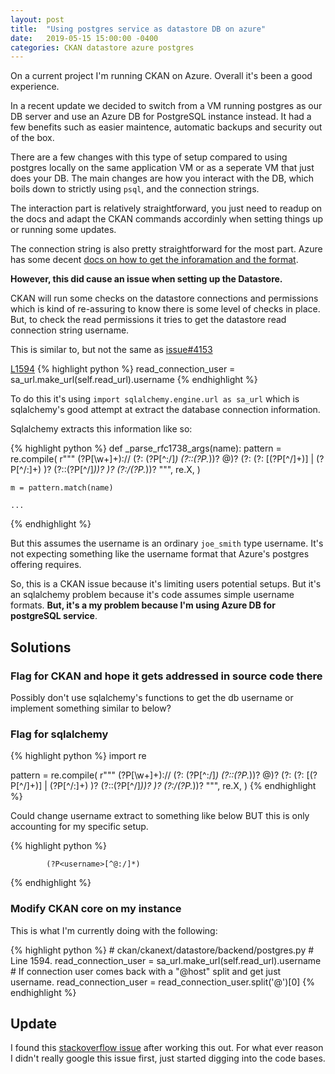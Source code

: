 ```yaml
---
layout: post
title:  "Using postgres service as datastore DB on azure"
date:   2019-05-15 15:00:00 -0400
categories: CKAN datastore azure postgres
---
```


On a current project I'm running CKAN on Azure. Overall it's been a good
experience.

In a recent update we decided to switch from a VM running postgres as our
DB server and use an Azure DB for PostgreSQL instance instead. It had a
few benefits such as easier maintence, automatic backups and security out
of the box.

There are a few changes with this type of setup compared to using postgres
locally on the same application VM or as a seperate VM that just does your
DB. The main changes are how you interact with the DB, which boils down to
strictly using `psql`, and the connection strings.

The interaction part is relatively straightforward, you just need to readup
on the docs and adapt the CKAN commands accordinly when setting things up
or running some updates.

The connection string is also pretty straightforward for the most part.
Azure has some decent [docs on how to get the inforamation and the format](https://docs.microsoft.com/en-ca/azure/postgresql/quickstart-create-server-database-portal#get-the-connection-information).

**However, this did cause an issue when setting up the Datastore.**

CKAN will run some checks on the datastore connections and permissions
which is kind of re-assuring to know there is some level of checks in
place. But, to check the read permissions it tries to get the datastore
read connection string username.

This is similar to, but not the same as [issue#4153](https://github.com/ckan/ckan/issues/4153)

[L1594](https://github.com/ckan/ckan/blob/b5aeb795e0b1624238df1190e24ec6b1228b67d6/ckanext/datastore/backend/postgres.py#L1594)
{% highlight python %}
        read_connection_user = sa_url.make_url(self.read_url).username
{% endhighlight %}

To do this it's using `import sqlalchemy.engine.url as sa_url` which is
sqlalchemy's good attempt at extract the database connection information.

Sqlalchemy extracts this information like so:

{% highlight python %}
def _parse_rfc1738_args(name):
    pattern = re.compile(
        r"""
            (?P<name>[\w\+]+)://
            (?:
                (?P<username>[^:/]*)
                (?::(?P<password>.*))?
            @)?
            (?:
                (?:
                    \[(?P<ipv6host>[^/]+)\] |
                    (?P<ipv4host>[^/:]+)
                )?
                (?::(?P<port>[^/]*))?
            )?
            (?:/(?P<database>.*))?
            """,
        re.X,
    )

    m = pattern.match(name)
    
    ...
{% endhighlight %}

But this assumes the username is an ordinary `joe_smith` type username. 
It's not expecting something like the username format that Azure's 
postgres offering requires.

So, this is a CKAN issue because it's limiting users potential setups.
But it's an sqlalchemy problem because it's code assumes simple username
formats. **But, it's a my problem because I'm using Azure DB for postgreSQL
service**.

## Solutions

### Flag for CKAN and hope it gets addressed in source code there

Possibly don't use sqlalchemy's functions to get the db username or implement
something similar to below?

### Flag for sqlalchemy

{% highlight python %}
import re

pattern = re.compile(
    r"""
        (?P<name>[\w\+]+)://
        (?:
            (?P<username>[^:/]*)
            (?::(?P<password>.*))?
        @)?
        (?:
            (?:
                \[(?P<ipv6host>[^/]+)\] |
                (?P<ipv4host>[^/:]+)
            )?
            (?::(?P<port>[^/]*))?
        )?
        (?:/(?P<database>.*))?
        """,
    re.X,
)
{% endhighlight %}

Could change username extract to something like below BUT this is
only accounting for my specific setup.

{% highlight python %}

            (?P<username>[^@:/]*)

{% endhighlight %}

### Modify CKAN core on my instance

This is what I'm currently doing with the following:

{% highlight python %}
        # ckan/ckanext/datastore/backend/postgres.py
        # Line 1594.
        read_connection_user = sa_url.make_url(self.read_url).username
        # If connection user comes back with a "@host" split and get just username.
        read_connection_user = read_connection_user.split('@')[0]
{% endhighlight %}        


## Update

I found this [stackoverflow issue](https://stackoverflow.com/a/49773699/3366016) after working this out. For what ever reason I didn't 
really google this issue first, just started digging into the code bases.
